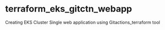 # terraform_eks_gitctn_webapp
Creating EKS Cluster Single web application using Gitactions_terraform tool
